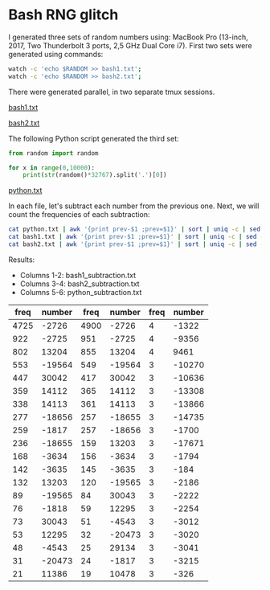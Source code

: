 # Bash RNG glitch

I generated three sets of random numbers using: MacBook Pro (13-inch, 2017, Two Thunderbolt 3 ports, 2,5 GHz Dual Core i7). First two sets were generated using commands:
```bash
watch -c 'echo $RANDOM >> bash1.txt';
watch -c 'echo $RANDOM >> bash2.txt';
```
There were generated parallel, in two separate tmux sessions.

[bash1.txt](./bash1.txt)

[bash2.txt](./bash2.txt)


The following Python script generated the third set:
```python
from random import random

for x in range(0,10000):
    print(str(random()*32767).split('.')[0])
```

[python.txt](./python.txt)


In each file, let's subtract each number from the previous one. Next, we will count the frequencies of each subtraction:
```bash
cat python.txt | awk '{print prev-$1 ;prev=$1}' | sort | uniq -c | sed -e 's/^ *//' | sort -t ' '  -k 1rn,2rn > python_subtraction.txt
cat bash1.txt | awk '{print prev-$1 ;prev=$1}' | sort | uniq -c | sed -e 's/^ *//' | sort -t ' '  -k 1rn,2rn > bash1_subtraction.txt
cat bash2.txt | awk '{print prev-$1 ;prev=$1}' | sort | uniq -c | sed -e 's/^ *//' | sort -t ' '  -k 1rn,2rn > bash2_subtraction.txt
```

Results:

* Columns 1-2: bash1_subtraction.txt
* Columns 3-4: bash2_subtraction.txt
* Columns 5-6: python_subtraction.txt

freq|number|freq|number|freq|number
----|------|----|------|----|--------
4725|-2726|4900|-2726|4|-1322
922|-2725|951|-2725|4|-9356
802|13204|855|13204|4|9461
553|-19564|549|-19564|3|-10270
447|30042|417|30042|3|-10636
359|14112|365|14112|3|-13308
338|14113|361|14113|3|-13866
277|-18656|257|-18655|3|-14735
259|-1817|257|-18656|3|-1700
236|-18655|159|13203|3|-17671
168|-3634|156|-3634|3|-1794
142|-3635|145|-3635|3|-184
132|13203|120|-19565|3|-2186
89|-19565|84|30043|3|-2222
76|-1818|59|12295|3|-2254
73|30043|51|-4543|3|-3012
53|12295|32|-20473|3|-3020
48|-4543|25|29134|3|-3041
31|-20473|24|-1817|3|-3215
21|11386|19|10478|3|-326
